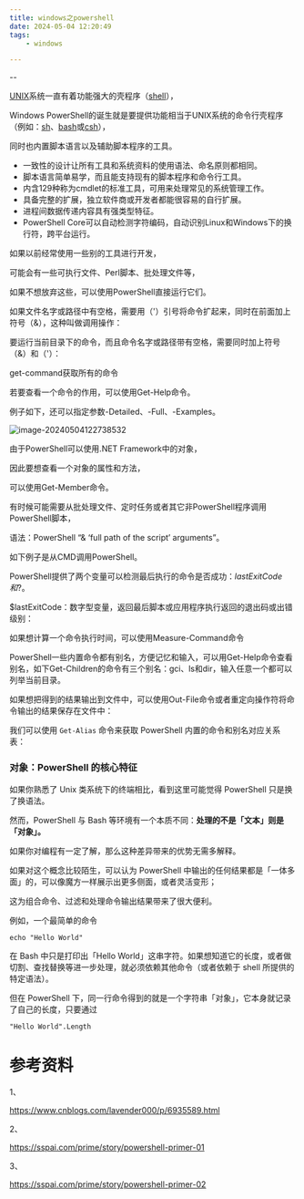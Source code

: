 ```yaml
---
title: windows之powershell
date: 2024-05-04 12:20:49
tags:
	- windows

---
```


--

[UNIX](https://zh.wikipedia.org/wiki/UNIX)系统一直有着功能强大的壳程序（[shell](https://zh.wikipedia.org/wiki/殼層)），

Windows PowerShell的诞生就是要提供功能相当于UNIX系统的命令行壳程序（例如：[sh](https://zh.wikipedia.org/wiki/Bourne_shell)、[bash](https://zh.wikipedia.org/wiki/Bash)或[csh](https://zh.wikipedia.org/wiki/C_Shell)），

同时也内置脚本语言以及辅助脚本程序的工具。

- 一致性的设计让所有工具和系统资料的使用语法、命名原则都相同。
- 脚本语言简单易学，而且能支持现有的脚本程序和命令行工具。
- 内含129种称为cmdlet的标准工具，可用来处理常见的系统管理工作。
- 具备完整的扩展，独立软件商或开发者都能很容易的自行扩展。
- 进程间数据传递内容具有强类型特征。
- PowerShell Core可以自动检测字符编码，自动识别Linux和Windows下的换行符，跨平台运行。





如果以前经常使用一些别的工具进行开发，

可能会有一些可执行文件、Perl脚本、批处理文件等，

如果不想放弃这些，可以使用PowerShell直接运行它们。



如果文件名字或路径中有空格，需要用（'）引号将命令扩起来，同时在前面加上符号（&），这种叫做调用操作：

要运行当前目录下的命令，而且命令名字或路径带有空格，需要同时加上符号（&）和（'）：



get-command获取所有的命令

若要查看一个命令的作用，可以使用Get-Help命令。

例子如下，还可以指定参数-Detailed、-Full、-Examples。

![image-20240504122738532](images/random_name/windows之powershell/image-20240504122738532.png)



由于PowerShell可以使用.NET Framework中的对象，

因此要想查看一个对象的属性和方法，

可以使用Get-Member命令。



有时候可能需要从批处理文件、定时任务或者其它非PowerShell程序调用PowerShell脚本，

语法：PowerShell “& ‘full path of the script’ arguments”。

如下例子是从CMD调用PowerShell。



PowerShell提供了两个变量可以检测最后执行的命令是否成功：$lastExitCode和$?。

$lastExitCode：数字型变量，返回最后脚本或应用程序执行返回的退出码或出错级别：



如果想计算一个命令执行时间，可以使用Measure-Command命令



PowerShell一些内置命令都有别名，方便记忆和输入，可以用Get-Help命令查看别名，如下Get-Children的命令有三个别名：gci、ls和dir，输入任意一个都可以列举当前目录。



如果想把得到的结果输出到文件中，可以使用Out-File命令或者重定向操作符将命令输出的结果保存在文件中：

我们可以使用 `Get-Alias` 命令来获取 PowerShell 内置的命令和别名对应关系表：



### 对象：PowerShell 的核心特征

如果你熟悉了 Unix 类系统下的终端相比，看到这里可能觉得 PowerShell 只是换了换语法。

然而，PowerShell 与 Bash 等环境有一个本质不同：**处理的不是「文本」则是「对象」。**

如果你对编程有一定了解，那么这种差异带来的优势无需多解释。

如果对这个概念比较陌生，可以认为 PowerShell 中输出的任何结果都是「一体多面」的，可以像魔方一样展示出更多侧面，或者灵活变形；

这为组合命令、过滤和处理命令输出结果带来了很大便利。

例如，一个最简单的命令

```code-line
echo "Hello World"
```

在 Bash 中只是打印出「Hello World」这串字符。如果想知道它的长度，或者做切割、查找替换等进一步处理，就必须依赖其他命令（或者依赖于 shell 所提供的特定语法）。

但在 PowerShell 下，同一行命令得到的就是一个字符串「对象」，它本身就记录了自己的长度，只要通过

```code-line
"Hello World".Length
```

# 参考资料

1、

https://www.cnblogs.com/lavender000/p/6935589.html

2、

https://sspai.com/prime/story/powershell-primer-01

3、

https://sspai.com/prime/story/powershell-primer-02
